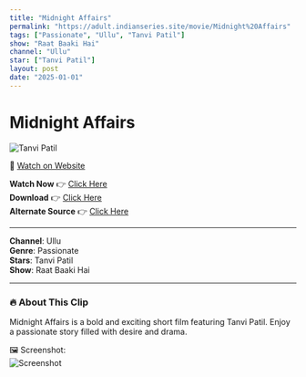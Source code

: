 ```yaml
---
title: "Midnight Affairs"
permalink: "https://adult.indianseries.site/movie/Midnight%20Affairs"
tags: ["Passionate", "Ullu", "Tanvi Patil"]
show: "Raat Baaki Hai"
channel: "Ullu"
star: ["Tanvi Patil"]
layout: post
date: "2025-01-01"
---
```


# Midnight Affairs

![Tanvi Patil](https://shorts.desisins.com/wp-content/uploads/2024/12/Midnight-With-Tanvi-Patil-DesiSins.com_.jpg)

🔗 [Watch on Website](https://adult.indianseries.site/movie/Midnight%20Affairs)

**Watch Now** 👉 [Click Here](https://adult.indianseries.site/movie/Midnight%20Affairs)  
**Download** 👉 [Click Here](https://adult.indianseries.site/movie/Midnight%20Affairs)  
**Alternate Source** 👉 [Click Here](https://adult.indianseries.site/movie/Midnight%20Affairs)

---

**Channel**: Ullu  
**Genre**: Passionate  
**Stars**: Tanvi Patil  
**Show**: Raat Baaki Hai

---

### 🔥 About This Clip

Midnight Affairs is a bold and exciting short film featuring Tanvi Patil. Enjoy a passionate story filled with desire and drama.
 
🖼️ Screenshot:  
![Screenshot](https://shorts.desisins.com/wp-content/uploads/2024/12/Midnight-With-Tanvi-Patil-DesiSins.com_.jpg)
